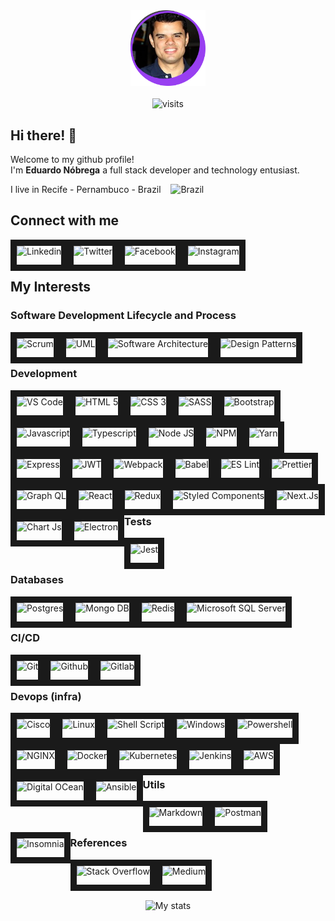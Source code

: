 <div align="center">
<img src="https://github.com/enobrega/enobrega/blob/main/profile-photo.png?raw=true" width="120"/><br/><br/>
<img src="https://komarev.com/ghpvc/?username=ereshzealous&color=blueviolet" alt="visits">
</div>

## Hi there! :wave:

<!--<img align="right" src="https://komarev.com/ghpvc/?username=ereshzealous&color=blueviolet" alt="visits">-->

Welcome to my github profile!
<br/>I'm __Eduardo Nóbrega__ a full stack developer and technology entusiast.

I live in Recife - Pernambuco - Brazil &nbsp;&nbsp; <img src="https://emojipedia-us.s3.dualstack.us-west-1.amazonaws.com/thumbs/120/google/274/flag-brazil_1f1e7-1f1f7.png" width="25" alt="Brazil" valign="bottom"/>

## Connect with me

<div align="center">
<a href="http://linkedin.com/enobrega" target="_blank"><img align="left" border="10" alt="Linkedin" height="30" src="https://img.shields.io/badge/-Linkedin-282A36.svg?logo=linkedin&logoColor=0077B5&style=flat" /></a>
<a href="twitter.com/efnobrega" target="_blank"><img align="left" border="10" alt="Twitter" height="30" src="https://img.shields.io/badge/-Twitter-282A36.svg?logo=twitter&logoColor=1DA1F2&style=flat" /></a>
<a href="facebook.com/enobrega" target="_blank"><img align="left" border="10" alt="Facebook" height="30" src="https://img.shields.io/badge/-Facebook-282A36.svg?logo=facebook&logoColor=1877F2&style=flat" /></a>
<a href="instagran.com/enobrega" target="_blank"><img align="left" border="10" alt="Instagram" height="30" src="https://img.shields.io/badge/-Instagram-282A36.svg?logo=instagram&logoColor=E4405F&style=flat" /></a>
</div>

<br/><br/>

## My Interests
### Software Development Lifecycle and Process

<div align="center">
  <img align="left" border="10" alt="Scrum" height="30" src="https://img.shields.io/badge/-Scrum-282A36.svg?logo=scrumalliance&logoColor=white&style=flat" />
  <img align="left" border="10" alt="UML" height="30" src="https://img.shields.io/badge/-UML-282A36.svg?logo=uml&logoColor=white&style=flat" />
  <img align="left" border="10" alt="Software Architecture" height="30" src="https://img.shields.io/badge/-Software Architecture-282A36.svg?logo=software&logoColor=white&style=flat" />
  <img align="left" border="10" alt="Design Patterns" height="30" src="https://img.shields.io/badge/-Design Patterns-282A36.svg?logo=DesignPatterns&logoColor=white&style=flat" />
</div>
  
<br/><br/>

### Development

<div align="center">
<img align="left" border="10" alt="VS Code" height="30" src="https://img.shields.io/badge/-VS Code-282A36.svg?logo=visual-studio-code&logoColor=007acc&style=flat" width="auto" />
<img align="left" border="10" alt="HTML 5" height="30" src="https://img.shields.io/badge/-HTML5-282A36.svg?logo=html5&logoColor=E34F26&style=flat" width="auto" />
<img align="left" border="10" alt="CSS 3" height="30" src="https://img.shields.io/badge/-CSS-282A36.svg?logo=css3&logoColor=1572B6&style=flat" width="auto" />
<img align="left" border="10" alt="SASS" height="30" src="https://img.shields.io/badge/-SASS-282A36.svg?logo=sass&logoColor=CC6699&style=flat" width="auto" />
<img align="left" border="10" alt="Bootstrap" height="30" src="https://img.shields.io/badge/-Bootstrap-282A36.svg?logo=bootstrap&logoColor=563D7C&style=flat" width="auto" />
<img align="left" border="10" alt="Javascript" height="30" src="https://img.shields.io/badge/-Javascript-282A36.svg?logo=javascript&logoColor=F7DF1E&style=flat" width="auto" />
<img align="left" border="10" alt="Typescript" height="30" src="https://img.shields.io/badge/-Typescript-282A36.svg?logo=typescript&logoColor=007ACC&style=flat" width="auto" /><br/><br/>
<img align="left" border="10" alt="Node JS" height="30" src="https://img.shields.io/badge/-Node Js-282A36.svg?logo=node.js&logoColor=43853D&style=flat" width="auto" />
<img align="left" border="10" alt="NPM" height="30" src="https://img.shields.io/badge/-NPM-282A36.svg?logo=npm&logoColor=CB3837&style=flat" width="auto" />
<img align="left" border="10" alt="Yarn" height="30" src="https://img.shields.io/badge/-Yarn-282A36.svg?logo=yarn&logoColor=2C8EBB&style=flat" width="auto" />
<img align="left" border="10" alt="Express" height="30" src="https://img.shields.io/badge/-Express-282A36.svg?logo=express&logoColor=404D59&style=flat" width="auto" />
<img align="left" border="10" alt="JWT" height="30" src="https://img.shields.io/badge/-JWT-282A36.svg?logo=json-web-tokens&logoColor=D63AFF&style=flat"  width="auto"/>
<img align="left" border="10" alt="Webpack" height="30" src="https://img.shields.io/badge/-Webpack-282A36.svg?logo=webpack&logoColor=5299C8&style=flat" width="auto" />
<img align="left" border="10" alt="Babel" height="30" src="https://img.shields.io/badge/-Babel-282A36.svg?logo=babel&logoColor=F5DA55&style=flat" width="auto" />
<img align="left" border="10" alt="ES Lint" height="30" src="https://img.shields.io/badge/-ES Lint-282A36.svg?logo=eslint&logoColor=4B32C3&style=flat" width="auto" /><br/><br/>
<img align="left" border="10" alt="Prettier" height="30" src="https://img.shields.io/badge/-Prettier-282A36.svg?logo=prettier&logoColor=F8BC45&style=flat" width="auto" />
<img align="left" border="10" alt="Graph QL" height="30" src="https://img.shields.io/badge/-Graph QL-282A36.svg?logo=graphql&logoColor=E10098&style=flat" width="auto" />
<img align="left" border="10" alt="React" height="30" src="https://img.shields.io/badge/-React-282A36.svg?logo=react&logoColor=20232A&style=flat" width="auto" />
<img align="left" border="10" alt="Redux" height="30" src="https://img.shields.io/badge/-Redux-282A36.svg?logo=redux&logoColor=593D88&style=flat" width="auto" />
<img align="left" border="10" alt="Styled Components" height="30" src="https://img.shields.io/badge/-Styled Components-282A36.svg?logo=styled-components&logoColor=white&style=flat" width="auto" />
<img align="left" border="10" alt="Next.Js" height="30" src="https://img.shields.io/badge/-Next.Js-282A36.svg?logo=next.js&logoColor=000000&style=flat" width="auto" /><br/><br/>
<img align="left" border="10" alt="Chart Js" height="30" src="https://img.shields.io/badge/-Chart Js-282A36.svg?logo=chart.js&logoColor=FF6384&style=flat" width="auto" />
<img align="left" border="10" alt="Electron" height="30" src="https://img.shields.io/badge/-Electron-282A36.svg?logo=electron&logoColor=white&style=flat" width="auto" />
</div>

<br/><br/>

### Tests

<div align="center">
<img align="left" border="10" alt="Jest" height="30" src="https://img.shields.io/badge/-Jest-282A36.svg?logo=jest&logoColor=C21325&style=flat" width="auto" />
</div>

<br/><br/>

### Databases

<div align="center">
<img align="left" border="10" alt="Postgres" height="30" src="https://img.shields.io/badge/-Postgres-282A36.svg?logo=postgresql&logoColor=316192&style=flat"  width="auto"/>
<img align="left" border="10" alt="Mongo DB" height="30" src="https://img.shields.io/badge/-Mongo DB-282A36.svg?logo=mongodb&logoColor=4EA94B&style=flat" width="auto" />
<img align="left" border="10" alt="Redis" height="30" src="https://img.shields.io/badge/-Redis-282A36.svg?logo=redis&logoColor=23DD0031&style=flat" width="auto" />
<img align="left" border="10" alt="Microsoft SQL Server" height="30" src="https://img.shields.io/badge/-Microsoft SQL Server-282A36.svg?logo=microsoft-sql-server&logoColor=CC2927&style=flat" width="auto" />
</div>

<br/><br/>

### CI/CD

<div align="center">
<img align="left" border="10" alt="Git" height="30" src="https://img.shields.io/badge/-Git-282A36.svg?logo=git&logoColor=orange&style=flat" width="auto" />
<img align="left" border="10" alt="Github" height="30" src="https://img.shields.io/badge/-Github-282A36.svg?logo=github&logoColor=white&style=flat" width="auto" />
<img align="left" border="10" alt="Gitlab" height="30" src="https://img.shields.io/badge/-Gitlab-282A36.svg?logo=gitlab&logoColor=white&style=flat" width="auto" />
</div>

<br/><br/>

### Devops (infra)

<div align="center">
<img align="left" border="10" alt="Cisco" height="30" src="https://img.shields.io/badge/-Cisco-282A36.svg?logo=cisco&logoColor=049FD9&style=flat" width="auto" />
<img align="left" border="10" alt="Linux" height="30" src="https://img.shields.io/badge/-Linux-282A36.svg?logo=linux&logoColor=E95420&style=flat" width="auto" />
<img align="left" border="10" alt="Shell Script" height="30" src="https://img.shields.io/badge/-Shell Script-282A36.svg?logo=gnu-bash&logoColor=121011&style=flat" width="auto" />
<img align="left" border="10" alt="Windows" height="30" src="https://img.shields.io/badge/-Windows-282A36.svg?logo=windows&logoColor=0078D6&style=flat" width="auto" />
<img align="left" border="10" alt="Powershell" height="30" src="https://img.shields.io/badge/-Powershell-282A36.svg?logo=powershell&logoColor=5391FE&style=flat" width="auto" />
<img align="left" border="10" alt="NGINX" height="30" src="https://img.shields.io/badge/-NGINX-282A36.svg?logo=nginx&logoColor=009639&style=flat" width="auto" />
<img align="left" border="10" alt="Docker" height="30" src="https://img.shields.io/badge/-Docker-282A36.svg?logo=docker&logoColor=2CA5E0&style=flat"  width="auto"/><br/><br/>
<img align="left" border="10" alt="Kubernetes" height="30" src="https://img.shields.io/badge/-Kubernetes-282A36.svg?logo=kubernetes&logoColor=2E73DA&style=flat" width="auto" />
<img align="left" border="10" alt="Jenkins" height="30" src="https://img.shields.io/badge/-Jenkins-282A36.svg?logo=jenkins&logoColor=D24939&style=flat" width="auto" />
<img align="left" border="10" alt="AWS" height="30" src="https://img.shields.io/badge/-AWS-282A36.svg?logo=amazon-aws&logoColor=ff9900&style=flat" width="auto" />
<img align="left" border="10" alt="Digital OCean" height="30" src="https://img.shields.io/badge/-Digital Ocean-282A36.svg?logo=digitalocean&logoColor=0080FF&style=flat" width="auto" />
<img align="left" border="10" alt="Ansible" height="30" src="https://img.shields.io/badge/-Ansible-282A36.svg?logo=ansible&logoColor=191817&style=flat" width="auto" />
</div>

<br/><br/>

### Utils

<div align="center">
<img align="left" border="10" alt="Markdown" height="30" src="https://img.shields.io/badge/-Markdown-282A36.svg?logo=markdown&logoColor=000000&style=flat" width="auto" />
<img align="left" border="10" alt="Postman" height="30" src="https://img.shields.io/badge/-Postman-282A36.svg?logo=postman&logoColor=FF6C37&style=flat" width="auto" />
<img align="left" border="10" alt="Insomnia" height="30" src="https://img.shields.io/badge/-Insomnia-282A36.svg?logo=insomnia&logoColor=5849be&style=flat" width="auto" />
</div>

<br/><br/>

### References

<div align="center">
<img align="left" border="10" alt="Stack Overflow" height="30" src="https://img.shields.io/badge/-Stack Overflow-282A36.svg?logo=stackoverflow&logoColor=FE7A16&style=flat" width="auto" />
  <img align="left" border="10" alt="Medium" height="30" src="https://img.shields.io/badge/-Medium-282A36.svg?logo=medium&logoColor=000000&style=flat" width="auto" />
</div>

<br/><br/><br>

<p align="center"><img alt="My stats" src="https://github-readme-stats.vercel.app/api?username=enobrega&show_icons=true&theme=dracula"></p>

<!--[![My stats](https://github-readme-stats.vercel.app/api?username=enobrega&show_icons=true&theme=radical)](https://github.com/enobrega/github-readme-stats)-->
